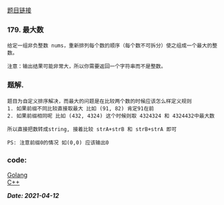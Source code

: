 [题目链接](https://leetcode-cn.com/problems/largest-number/)
    
### 179. 最大数
    给定一组非负整数 nums，重新排列每个数的顺序（每个数不可拆分）使之组成一个最大的整数。
    
    注意：输出结果可能非常大，所以你需要返回一个字符串而不是整数。

### 题解.
    题目为自定义排序解决，而最大的问题是在比较两个数的时候应该怎么样定义规则
    1. 如果前缀不同比较直接取最大 比如 (91, 82) 肯定91在前
    2. 如果前缀相同呢 比如 (432, 4324) 这个时候则取 4324324 和 4324432中最大数
    
    所以直接把数转成string, 接着比较 strA+strB 和 strB+strA 即可
    
    PS: 注意前缀0的情况 如(0,0) 应该输出0

### code:
[Golang](https://github.com/Archangel59/LeetCode/blob/main/179/179.go)  
[C++](https://github.com/Archangel59/LeetCode/blob/main/179/179.cpp)  

***Date: 2021-04-12***